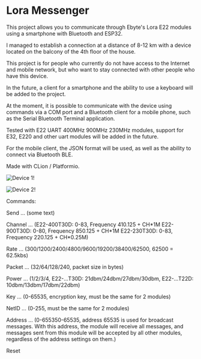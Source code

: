 <h1>Lora Messenger</h1>
<p>This project allows you to communicate through Ebyte's Lora E22 modules using a smartphone with Bluetooth and ESP32.</p>
<p>I managed to establish a connection at a distance of 8-12 km with a device located on the balcony of the 4th floor of the house.</p>
<p>This project is for people who currently do not have access to the Internet and mobile network, but who want to stay connected with other people who have this device.</p>
<p>In the future, a client for a smartphone and the ability to use a keyboard will be added to the project.</p>
<p>At the moment, it is possible to communicate with the device using commands via a COM port and a Bluetooth client for a mobile phone, such as the Serial Bluetooth Terminal application.</p>
<p>Tested with E22 UART 400MHz 900MHz 230MHz modules, support for E32, E220 and other uart modules will be added in the future.</p>
<p>For the mobile client, the JSON format will be used, as well as the ability to connect via Bluetooth BLE.</p>
<p>Made with CLion / Platformio.</p>

![Device 1!](https://github.com/RomanKryvolapov/LoraMessenger/blob/main/IMG_20221214_230954.jpg "Device 1")

![Device 2!](https://github.com/RomanKryvolapov/LoraMessenger/blob/main/IMG_20221214_231034.jpg?raw=true "Device 2")

<p>Commands:</p>
<p>Send ... (some text)</p>
<p>Channel ... (E22-400T30D: 0-83, Frequency 410.125 + CH*1M E22-900T30D: 0-80, Frequency 850.125 + CH*1M E22-230T30D: 0-83, Frequency 220.125 + CH*0.25M)</p>
<p>Rate ... (300/1200/2400/4800/9600/19200/38400/62500, 62500 = 62.5kbs)</p>
<p>Packet ... (32/64/128/240, packet size in bytes)</p>
<p>Power ... (1/2/3/4, E22-...T30D: 21dbm/24dbm/27dbm/30dbm, E22-...T22D: 10dbm/13dbm/17dbm/22dbm)</p>
<p>Key ... (0-65535, encryption key, must be the same for 2 modules)</p>
<p>NetID ... (0-255, must be the same for 2 modules)</p>
<p>Address ... (0-655350-65535, address 65535 is used for broadcast messages. With this address, the module will receive all messages, and messages sent from this module will be accepted by all other modules, regardless of the address settings on them.)</p>
<p>Reset</p>
